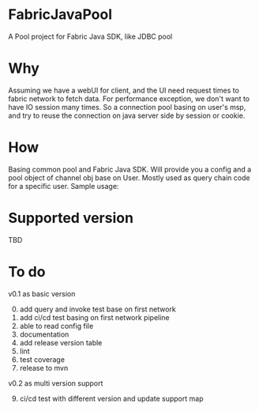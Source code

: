 # FabricJavaPool
A Pool project for Fabric Java SDK, like JDBC pool

# Why
Assuming we have a webUI for client, and the UI need request times to fabric network to fetch data.
For performance exception, we don't want to have IO session many times.
So a connection pool basing on user's msp, and try to reuse the connection on java server side by session or cookie. 

# How
Basing common pool and Fabric Java SDK.
Will provide you a config and a pool object of channel obj base on User.
Mostly used as query chain code for a specific user.
Sample usage:


# Supported version
TBD

# To do
v0.1 as basic version

0) add query and invoke test base on first network
1) add ci/cd test basing on first network pipeline
2) able to read config file
3) documentation
5) add release version table
6) lint
7) test coverage
8) release to mvn

v0.2 as multi version support

9) ci/cd test with different version and update support map
